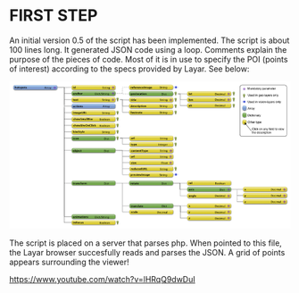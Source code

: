 # FIRST STEP

An initial version 0.5 of the script has been implemented. The script is about 100 lines long. It generated JSON code using a loop. Comments explain the purpose of the pieces of code. Most of it is in use to specify the POI (points of interest) according to the specs provided by Layar. See below:

![Layar1 Image](../project_images/API_v6.2_hotspot.png?raw=true "Layar1 Image")

The script is placed on a server that parses php. When pointed to this file, the Layar browser succesfully reads and parses the JSON. A grid of points appears surrounding the viewer!

https://www.youtube.com/watch?v=lHRqQ9dwDuI




